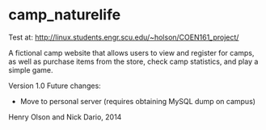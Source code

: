 camp_naturelife
===============
Test at: http://linux.students.engr.scu.edu/~holson/COEN161_project/

A fictional camp website that allows users to view and register for camps, as well as purchase items from the store, 
check camp statistics, and play a simple game.

Version 1.0
Future changes: 
- Move to personal server (requires obtaining MySQL dump on campus)


Henry Olson and Nick Dario, 2014
